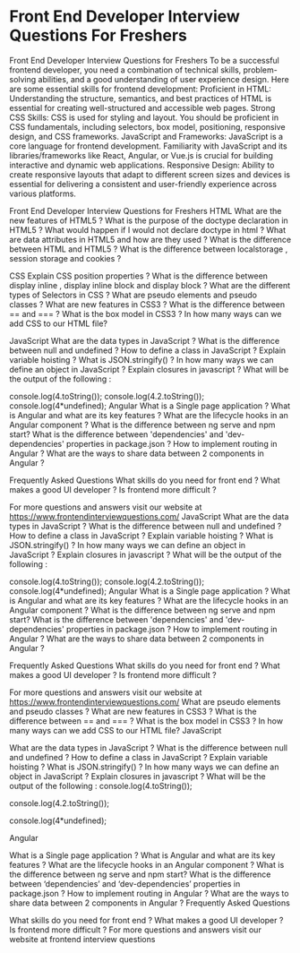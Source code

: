 # Front End Developer Interview Questions For Freshers
Front End Developer Interview Questions for Freshers
To be a successful frontend developer, you need a combination of technical skills, problem-solving abilities, and a good understanding of user experience design. Here are some essential skills for frontend development:
Proficient in HTML: Understanding the structure, semantics, and best practices of HTML is essential for creating well-structured and accessible web pages.
Strong CSS Skills: CSS is used for styling and layout. You should be proficient in CSS fundamentals, including selectors, box model, positioning, responsive design, and CSS frameworks.
JavaScript and Frameworks: JavaScript is a core language for frontend development. Familiarity with JavaScript and its libraries/frameworks like React, Angular, or Vue.js is crucial for building interactive and dynamic web applications.
Responsive Design: Ability to create responsive layouts that adapt to different screen sizes and devices is essential for delivering a consistent and user-friendly experience across various platforms.

Front End Developer Interview Questions for Freshers
HTML
What are the new features of HTML5 ?
What is the purpose of the doctype declaration in HTML5 ?
What would happen if I would not declare doctype in html ?
What are data attributes in HTML5 and how are they used ?
What is the difference between HTML and HTML5 ?
What is the difference between localstorage , session storage and cookies ?

CSS
Explain CSS position properties ?
What is the difference between display inline , display inline block and display block ?
What are the different types of Selectors in CSS ?
What are pseudo elements and pseudo classes ?
What are new features in CSS3 ?
What is the difference between == and === ?
What is the box model in CSS3 ?
In how many ways can we add CSS to our HTML file?

JavaScript
What are the data types in JavaScript ?
What is the difference between null and undefined ?
How to define a class in JavaScript ?
Explain variable hoisting ?
What is JSON.stringify() ?
In how many ways we can define an object in JavaScript ?
Explain closures in javascript ?
What will be the output of the following :

console.log(4.toString());
console.log(4.2.toString());
console.log(4*undefined);
Angular
What is a Single page application ?
What is Angular and what are its key features ?
What are the lifecycle hooks in an Angular component ?
What is the difference between ng serve and npm start?
What is the difference between 'dependencies' and 'dev-dependencies' properties in package.json ?
How to implement routing in Angular ?
What are the ways to share data between 2 components in Angular ?

Frequently Asked Questions
What skills do you need for front end ?
What makes a good UI developer ?
Is frontend more difficult ?

For more questions and answers visit our website at https://www.frontendinterviewquestions.com/
JavaScript
What are the data types in JavaScript ?
What is the difference between null and undefined ?
How to define a class in JavaScript ?
Explain variable hoisting ?
What is JSON.stringify() ?
In how many ways we can define an object in JavaScript ?
Explain closures in javascript ?
What will be the output of the following :

console.log(4.toString());
console.log(4.2.toString());
console.log(4*undefined);
Angular
What is a Single page application ?
What is Angular and what are its key features ?
What are the lifecycle hooks in an Angular component ?
What is the difference between ng serve and npm start?
What is the difference between 'dependencies' and 'dev-dependencies' properties in package.json ?
How to implement routing in Angular ?
What are the ways to share data between 2 components in Angular ?

Frequently Asked Questions
What skills do you need for front end ?
What makes a good UI developer ?
Is frontend more difficult ?

For more questions and answers visit our website at https://www.frontendinterviewquestions.com/
What are pseudo elements and pseudo classes ?
What are new features in CSS3 ?
What is the difference between == and === ?
What is the box model in CSS3 ?
In how many ways can we add CSS to our HTML file?
JavaScript

What are the data types in JavaScript ?
What is the difference between null and undefined ?
How to define a class in JavaScript ?
Explain variable hoisting ?
What is JSON.stringify() ?
In how many ways we can define an object in JavaScript ?
Explain closures in javascript ?
What will be the output of the following :
console.log(4.toString());

console.log(4.2.toString());

console.log(4*undefined);

Angular

What is a Single page application ?
What is Angular and what are its key features ?
What are the lifecycle hooks in an Angular component ?
What is the difference between ng serve and npm start?
What is the difference between ‘dependencies’ and ‘dev-dependencies’ properties in package.json ?
How to implement routing in Angular ?
What are the ways to share data between 2 components in Angular ?
Frequently Asked Questions

What skills do you need for front end ?
What makes a good UI developer ?
Is frontend more difficult ?
For more questions and answers visit our website at  frontend interview questions
